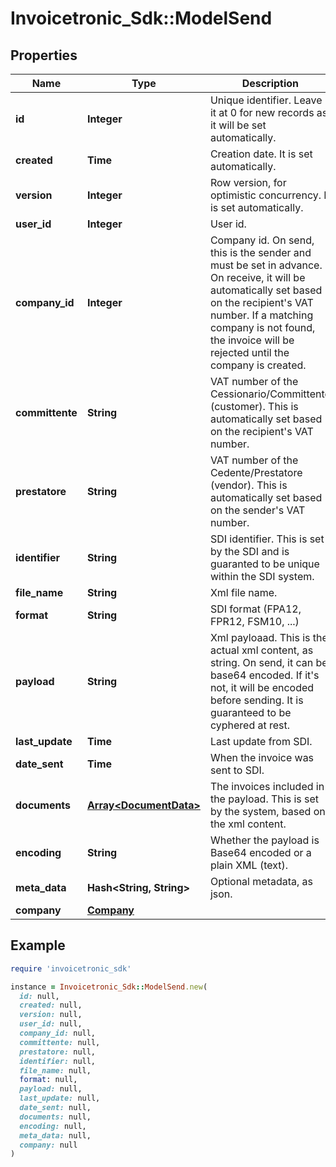 # Invoicetronic_Sdk::ModelSend

## Properties

| Name | Type | Description | Notes |
| ---- | ---- | ----------- | ----- |
| **id** | **Integer** | Unique identifier. Leave it at 0 for new records as it will be set automatically. | [optional] |
| **created** | **Time** | Creation date. It is set automatically. | [optional] |
| **version** | **Integer** | Row version, for optimistic concurrency. It is set automatically. | [optional] |
| **user_id** | **Integer** | User id. | [optional] |
| **company_id** | **Integer** | Company id. On send, this is the sender and must be set in advance. On receive, it will be  automatically set based on the recipient&#39;s VAT number. If a matching company is not found, the invoice will be rejected until the company is created. | [optional] |
| **committente** | **String** | VAT number of the Cessionario/Committente (customer). This is automatically set based on the recipient&#39;s VAT number. | [optional] |
| **prestatore** | **String** | VAT number of the Cedente/Prestatore (vendor). This is automatically set based on the sender&#39;s VAT number. | [optional] |
| **identifier** | **String** | SDI identifier. This is set by the SDI and is guaranted to be unique within the SDI system. | [optional] |
| **file_name** | **String** | Xml file name. | [optional] |
| **format** | **String** | SDI format (FPA12, FPR12, FSM10, ...) | [optional] |
| **payload** | **String** | Xml payloaad. This is the actual xml content, as string. On send, it can be base64 encoded. If it&#39;s not, it will be encoded before sending. It is guaranteed to be cyphered at rest. | [optional] |
| **last_update** | **Time** | Last update from SDI. | [optional] |
| **date_sent** | **Time** | When the invoice was sent to SDI. | [optional] |
| **documents** | [**Array&lt;DocumentData&gt;**](DocumentData.md) | The invoices included in the payload. This is set by the system, based on the xml content. | [optional] |
| **encoding** | **String** | Whether the payload is Base64 encoded or a plain XML (text). | [optional] |
| **meta_data** | **Hash&lt;String, String&gt;** | Optional metadata, as json. | [optional] |
| **company** | [**Company**](Company.md) |  | [optional] |

## Example

```ruby
require 'invoicetronic_sdk'

instance = Invoicetronic_Sdk::ModelSend.new(
  id: null,
  created: null,
  version: null,
  user_id: null,
  company_id: null,
  committente: null,
  prestatore: null,
  identifier: null,
  file_name: null,
  format: null,
  payload: null,
  last_update: null,
  date_sent: null,
  documents: null,
  encoding: null,
  meta_data: null,
  company: null
)
```

